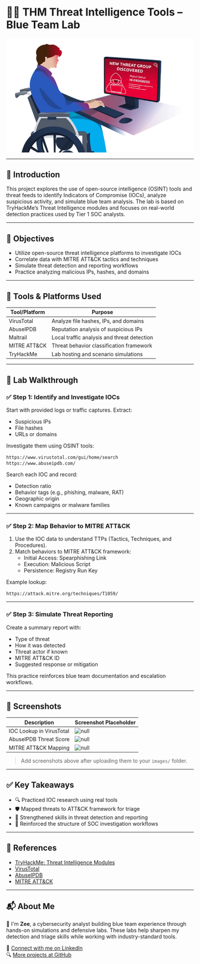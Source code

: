 # 🕵️‍♂️ THM Threat Intelligence Tools – Blue Team Lab

![null](THM-Cover.webp) <!-- Replace this with a cover image -->

---

## 📘 Introduction

This project explores the use of open-source intelligence (OSINT) tools and threat feeds to identify Indicators of Compromise (IOCs), analyze suspicious activity, and simulate blue team analysis. The lab is based on TryHackMe’s Threat Intelligence modules and focuses on real-world detection practices used by Tier 1 SOC analysts.

---

## 🎯 Objectives

- Utilize open-source threat intelligence platforms to investigate IOCs
- Correlate data with MITRE ATT&CK tactics and techniques
- Simulate threat detection and reporting workflows
- Practice analyzing malicious IPs, hashes, and domains

---

## 🧰 Tools & Platforms Used

| Tool/Platform        | Purpose                                    |
|----------------------|--------------------------------------------|
| VirusTotal           | Analyze file hashes, IPs, and domains      |
| AbuseIPDB            | Reputation analysis of suspicious IPs      |
| Maltrail             | Local traffic analysis and threat detection|
| MITRE ATT&CK         | Threat behavior classification framework   |
| TryHackMe            | Lab hosting and scenario simulations       |

---

## 🧪 Lab Walkthrough

### ✅ Step 1: Identify and Investigate IOCs

Start with provided logs or traffic captures. Extract:

- Suspicious IPs
- File hashes
- URLs or domains

Investigate them using OSINT tools:

```plaintext
https://www.virustotal.com/gui/home/search
https://www.abuseipdb.com/
```

Search each IOC and record:

- Detection ratio
- Behavior tags (e.g., phishing, malware, RAT)
- Geographic origin
- Known campaigns or malware families

---

### ✅ Step 2: Map Behavior to MITRE ATT&CK

1. Use the IOC data to understand TTPs (Tactics, Techniques, and Procedures).
2. Match behaviors to MITRE ATT&CK framework:
   - Initial Access: Spearphishing Link
   - Execution: Malicious Script
   - Persistence: Registry Run Key

Example lookup:  
```plaintext
https://attack.mitre.org/techniques/T1059/
```

---

### ✅ Step 3: Simulate Threat Reporting

Create a summary report with:

- Type of threat
- How it was detected
- Threat actor if known
- MITRE ATT&CK ID
- Suggested response or mitigation

This practice reinforces blue team documentation and escalation workflows.

---

## 📸 Screenshots

| Description                  | Screenshot Placeholder            |
|------------------------------|-----------------------------------|
| IOC Lookup in VirusTotal     | ![null](images/ti-virustotal.png) |
| AbuseIPDB Threat Score       | ![null](images/ti-abuseipdb.png)  |
| MITRE ATT&CK Mapping         | ![null](images/ti-mitre.png)      |

> Add screenshots above after uploading them to your `images/` folder.

---

## ✅ Key Takeaways

- 🔍 Practiced IOC research using real tools  
- 🛡️ Mapped threats to ATT&CK framework for triage  
- 🧠 Strengthened skills in threat detection and reporting  
- 🧾 Reinforced the structure of SOC investigation workflows  

---

## 📎 References

- [TryHackMe: Threat Intelligence Modules](https://tryhackme.com/)
- [VirusTotal](https://www.virustotal.com/)
- [AbuseIPDB](https://www.abuseipdb.com/)
- [MITRE ATT&CK](https://attack.mitre.org/)

---

## 📬 About Me

👋 I'm **Zee**, a cybersecurity analyst building blue team experience through hands-on simulations and defensive labs. These labs help sharpen my detection and triage skills while working with industry-standard tools.

🔗 [Connect with me on LinkedIn](https://www.linkedin.com/in/zee-williams)  
🔍 [More projects at GitHub](https://github.com/zeewilliams)
```

